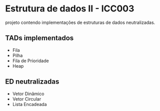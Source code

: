 # Estrutura de dados II - ICC003
projeto contendo implementações de estruturas de dados neutralizadas.

## TADs implementados
+ Fila
+ Pilha
+ Fila de Prioridade
+ Heap

## ED neutralizadas
+ Vetor Dinâmico
+ Vetor Circular
+ Lista Encadeada

